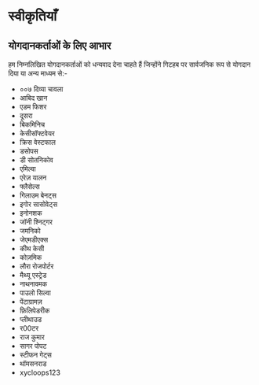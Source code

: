 स्वीकृतियाँ
===============

## योगदानकर्ताओं के लिए आभार

हम निम्नलिखित योगदानकर्ताओं को धन्यवाद देना चाहते हैं जिन्होंने गिटहब पर सार्वजनिक रूप से योगदान दिया
या अन्य माध्यम से:-

* ००७ दिव्या चावला
* आबिद खान
* एडम फिशर
* दूसरा
* बिकमिनिच
* केसीसॉफ्टवेयर
* क्रिस वेस्टफाल
* डसोपस
* डी सोतनिकोव
* एमिल्वा
* एरेज़ यालन
* फ्लैसेल्स
* गिलाउम बेनट्स
* इगोर सासोवेट्स
* इनोनशक
* जॉनी श्निट्गर
* जमनिको
* जेएमडीएक्स
* कीथ केसी
* कोज़मिक
* लौरा रोजपोर्टर
* मैथ्यू एस्ट्रेड
* नाथनावमक
* पाउलो सिल्वा
* पेंटाग्रामज़
* फ़िलिपेडरीक
* प्लीथाउड
* र00टर
* राज कुमार
* सागर पोपट
* स्टीफन गेट्स
* थॉमसनराड
* xycloops123
